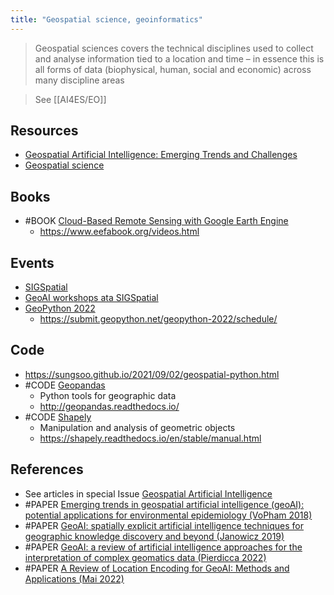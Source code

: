 ```yaml
---
title: "Geospatial science, geoinformatics"
---
```


> Geospatial sciences covers the technical disciplines used to collect and analyse information tied to a location and time – in essence this is all forms of data (biophysical, human, social and economic) across many discipline areas

> See [[AI4ES/EO]]

## Resources
- [Geospatial Artificial Intelligence: Emerging Trends and Challenges](https://www.gislounge.com/geospatial-artificial-intelligence-emerging-trends-challenges/)
- [Geospatial science](https://sees.uq.edu.au/research/themes/geospatial-science)

## Books
* #BOOK [Cloud-Based Remote Sensing with Google Earth Engine](https://www.eefabook.org/)
	* https://www.eefabook.org/videos.html

## Events
- [SIGSpatial](https://dl.acm.org/sig/sigspatial)
- [GeoAI workshops ata SIGSpatial](https://geoai.ornl.gov/acmsigspatial-geoai/)
- [GeoPython 2022](https://2022.geopython.net/)
	- https://submit.geopython.net/geopython-2022/schedule/

## Code
- https://sungsoo.github.io/2021/09/02/geospatial-python.html
- #CODE [Geopandas](https://github.com/geopandas/geopandas)
	- Python tools for geographic data
	- http://geopandas.readthedocs.io/
- #CODE [Shapely](https://github.com/shapely/shapely)
	- Manipulation and analysis of geometric objects
	- https://shapely.readthedocs.io/en/stable/manual.html

## References
- See articles in special Issue [Geospatial Artificial Intelligence](https://www.mdpi.com/journal/ijgi/special_issues/geo_ai)
- #PAPER [Emerging trends in geospatial artificial intelligence (geoAI): potential applications for environmental epidemiology (VoPham 2018)](https://ehjournal.biomedcentral.com/articles/10.1186/s12940-018-0386-x)
- #PAPER [GeoAI: spatially explicit artificial intelligence techniques for geographic knowledge discovery and beyond (Janowicz 2019)](https://www.tandfonline.com/doi/full/10.1080/13658816.2019.1684500)
- #PAPER [GeoAI: a review of artificial intelligence approaches for the interpretation of complex geomatics data (Pierdicca 2022)](https://gi.copernicus.org/articles/11/195/2022/)
- #PAPER [A Review of Location Encoding for GeoAI: Methods and Applications (Mai 2022)](https://arxiv.org/pdf/2111.04006)